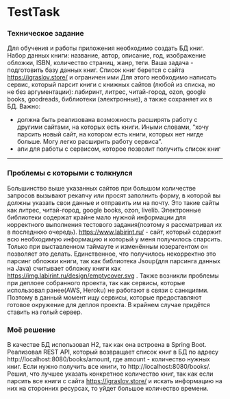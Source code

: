 # TestTask
### Техническое задание
Для обучения и работы приложения необходимо создать БД книг.
Набор данных книги: название, автор, описание, год, изображение обложки, ISBN, количество страниц, жанр, теги.
Ваша задача - подготовить базу данных книг. 
Список книг берется с сайта https://igraslov.store/ и ограничен ими
Для этого необходимо написать сервис, который парсит книги с книжных сайтов (любой из списка, но не без аргументации): лабиринт, литрес, читай-город, ozon, google books, goodreads, библиотеки (электронные), а также сохраняет их в БД.
Важно:
-	должна быть реализована возможность расширять работу с другими сайтами, на которых есть книги. Иными словами, “хочу парсить новый сайт, на котором есть книги, которых нет нигде больше. Могу легко расширить работу сервиса”. 
-	апи для работы с сервисом, которое позволит получить список книг
____
### Проблемы с которыми с толкнулся
Большинство выше указанных сайтов при большом количестве запросов вызывают рекапчу или просят заполнить форму, в которой вы должны указать свои данные
и отправить им на почту. Это такие сайты как литрес, читай-город, google books, ozon, livelib. Электронные библиотеки содержат крайне мало нужной информации для 
корректного выполнения тестового задания(поэтому я рассматривал их в последнюю очередь). https://www.labirint.ru/ - сайт, который содержит всю необходимую информацию и 
который у меня получилось спарсить.
Только при выставленном таймауте и изменённым юзерагентом он позволяет это делать. Единственное, что получилось некорректно это парсинг обложки книги, так как
библиотека Jsoup(для парсинга данных на Java) считывает обложку книги как https://img.labirint.ru/design/emptycover.svg .
Также возникли проблемы при деплоее собранного проекта, так как сервисы, которые использовал ранее(AWS, Heroku) не работают в связи с санкциями. Поэтому в данный момент
ищу сервисы, которые предоставляют готовое окружение для деплоя проекта. В крайнем случае придётся ставить на голый сервер.
### Моё решение
В качестве БД использовал H2, так как она встроена в Spring Boot.
Реализовал REST API, который возвращает список книг в БД по адресу http://localhost:8080/books/amount, где amount - количество нужных книг. Если нужно получить все книги,
то http://localhost:8080/books/.
Решил, что лучшее указать конкретное количество книг, так как если парсить все книги с сайта https://igraslov.store/ и искать информацию на них на сторонних ресурсах, то
уйдет большое количество времени.
 

